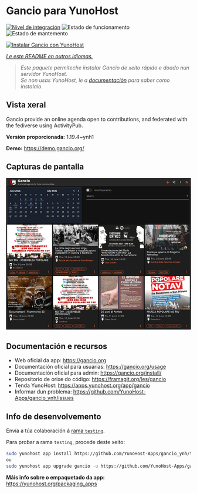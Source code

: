 <!--
NOTA: Este README foi creado automáticamente por <https://github.com/YunoHost/apps/tree/master/tools/readme_generator>
NON debe editarse manualmente.
-->

# Gancio para YunoHost

[![Nivel de integración](https://dash.yunohost.org/integration/gancio.svg)](https://ci-apps.yunohost.org/ci/apps/gancio/) ![Estado de funcionamento](https://ci-apps.yunohost.org/ci/badges/gancio.status.svg) ![Estado de mantemento](https://ci-apps.yunohost.org/ci/badges/gancio.maintain.svg)

[![Instalar Gancio con YunoHost](https://install-app.yunohost.org/install-with-yunohost.svg)](https://install-app.yunohost.org/?app=gancio)

*[Le este README en outros idiomas.](./ALL_README.md)*

> *Este paquete permíteche instalar Gancio de xeito rápido e doado nun servidor YunoHost.*  
> *Se non usas YunoHost, le a [documentación](https://yunohost.org/install) para saber como instalalo.*

## Vista xeral

Gancio provide an online agenda open to contributions, and federated with the fediverse using ActivityPub.


**Versión proporcionada:** 1.19.4~ynh1

**Demo:** <https://demo.gancio.org/>

## Capturas de pantalla

![Captura de pantalla de Gancio](./doc/screenshots/screenshot.png)

## Documentación e recursos

- Web oficial da app: <https://gancio.org>
- Documentación oficial para usuarias: <https://gancio.org/usage>
- Documentación oficial para admin: <https://gancio.org/install/>
- Repositorio de orixe do código: <https://framagit.org/les/gancio>
- Tenda YunoHost: <https://apps.yunohost.org/app/gancio>
- Informar dun problema: <https://github.com/YunoHost-Apps/gancio_ynh/issues>

## Info de desenvolvemento

Envía a túa colaboración á [rama `testing`](https://github.com/YunoHost-Apps/gancio_ynh/tree/testing).

Para probar a rama `testing`, procede deste xeito:

```bash
sudo yunohost app install https://github.com/YunoHost-Apps/gancio_ynh/tree/testing --debug
ou
sudo yunohost app upgrade gancio -u https://github.com/YunoHost-Apps/gancio_ynh/tree/testing --debug
```

**Máis info sobre o empaquetado da app:** <https://yunohost.org/packaging_apps>
